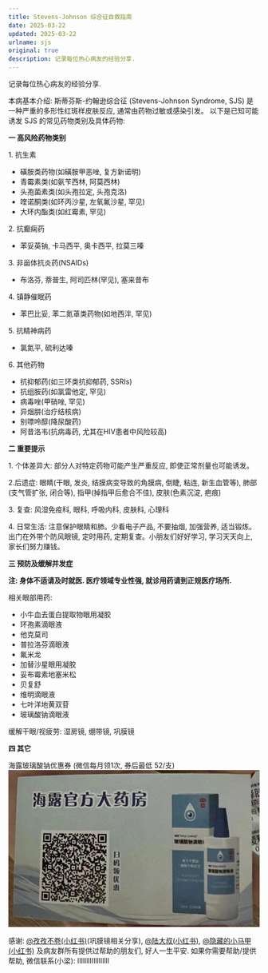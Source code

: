 ```yaml
---
title: Stevens-Johnson 综合征自救指南
date: 2025-03-22
updated: 2025-03-22
urlname: sjs
original: true
description: 记录每位热心病友的经验分享.
---
```

记录每位热心病友的经验分享.
<!--more-->
本病基本介绍: 
斯蒂芬斯-约翰逊综合征 (Stevens-Johnson Syndrome, SJS) 是一种严重的多形性红斑样皮肤反应, 通常由药物过敏或感染引发。
以下是已知可能诱发 SJS 的常见药物类别及具体药物: 

**一 高风险药物类别**

1. 抗生素
- 磺胺类药物(如磺胺甲恶唑, 复方新诺明)
- 青霉素类(如氨苄西林, 阿莫西林)
- 头孢菌素类(如头孢拉定, 头孢克洛)
- 喹诺酮类(如环丙沙星, 左氧氟沙星, 罕见)
- 大环内酯类(如红霉素, 罕见)

2. 抗癫痫药
- 苯妥英钠, 卡马西平, 奥卡西平, 拉莫三嗪

3. 非甾体抗炎药(NSAIDs)
- 布洛芬, 萘普生, 阿司匹林(罕见), 塞来昔布

4. 镇静催眠药
- 苯巴比妥, 苯二氮䓬类药物(如地西泮, 罕见)

5. 抗精神病药
- 氯氮平, 硫利达嗪

6. 其他药物
- 抗抑郁药(如三环类抗抑郁药, SSRIs)
- 抗组胺药(如氯雷他定, 罕见)
- 病毒唑(甲硝唑, 罕见)
- 异烟肼(治疗结核病)
- 别嘌呤醇(降尿酸药)
- 阿昔洛韦(抗病毒药, 尤其在HIV患者中风险较高)

**二 重要提示**

1. 个体差异大: 部分人对特定药物可能产生严重反应, 即使正常剂量也可能诱发。

2.后遗症: 眼睛(干眼, 发炎, 结膜病变导致的角膜病, 倒睫, 粘连, 新生血管等), 肺部(支气管扩张, 闭合等), 指甲(掉指甲后愈合不佳), 皮肤(色素沉淀, 疤痕)

3. 复查: 风湿免疫科, 眼科, 呼吸内科, 皮肤科, 心理科

4. 日常生活: 注意保护眼睛和肺。少看电子产品, 不要抽烟, 加强营养, 适当锻炼。出门在外带个防风眼镜, 定时用药, 定期复查。小朋友们好好学习, 学习天天向上, 家长们努力赚钱。 

**三 预防及缓解并发症**

**注: 身体不适请及时就医. 医疗领域专业性强, 就诊用药请到正规医疗场所.**

相关眼部用药:
- 小牛血去蛋白提取物眼用凝胶
- 环孢素滴眼液
- 他克莫司
- 普拉洛芬滴眼液
- 氟米龙
- 加替沙星眼用凝胶
- 妥布霉素地塞米松
- 贝复舒
- 维明滴眼液
- 七叶洋地黄双苷
- 玻璃酸钠滴眼液

缓解干眼/视疲劳:
湿房镜, 绷带镜, 巩膜镜

**四 其它**

海露玻璃酸钠优惠券 (微信每月领1次, 券后最低 52/支)
![hylo_qr](/picture/hylo_qr.jpg)

感谢: [@孜孜不卷(小红书)](https://www.xiaohongshu.com/user/profile/5e913068000000000100bb78)(巩膜镜相关分享), [@陆大叔(小红书)](https://www.xiaohongshu.com/user/profile/5f942e8200000000010096e3), [@隐藏的小马甲(小红书)](https://www.xiaohongshu.com/user/profile/54165079b4c4d610ba4464ee)
及病友群所有提供过帮助的朋友们, 好人一生平安.
如果你需要帮助/提供帮助, 微信联系(小梁): IIIlllIIIlllIlIlll